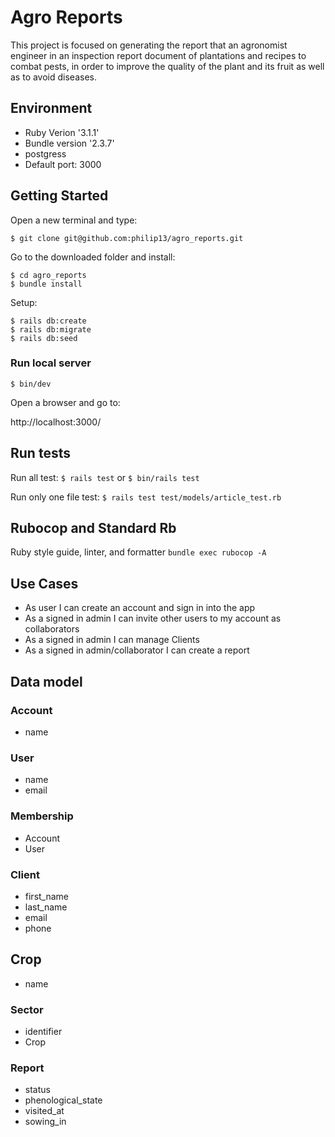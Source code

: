 # Agro Reports

This project is focused on generating the report that an agronomist engineer in
an inspection report document of plantations and recipes to combat pests, in
order to improve the quality of the plant and its fruit as well as to avoid
diseases.

## Environment
- Ruby Verion '3.1.1'
- Bundle version '2.3.7'
- postgress
- Default port: 3000

## Getting Started
Open a new terminal and type:

`$ git clone git@github.com:philip13/agro_reports.git`

Go to the downloaded folder and install:

```
$ cd agro_reports
$ bundle install
```

Setup:

```
$ rails db:create
$ rails db:migrate
$ rails db:seed
```

### Run local server
`$ bin/dev` 

Open a browser and go to:

http://localhost:3000/

## Run tests
Run all test:
`$ rails test` or `$ bin/rails test`

Run only one file test:
`$ rails test test/models/article_test.rb`

## Rubocop and Standard Rb

Ruby style guide, linter, and formatter
`bundle exec rubocop -A `

## Use Cases

- As user I can create an account and sign in into the app
- As a signed in admin I can invite other users to my account as collaborators
- As a signed in admin I can manage Clients
- As a signed in admin/collaborator I can create a report

## Data model

### Account
- name

### User
- name
- email

### Membership
- Account
- User

### Client
- first_name
- last_name
- email
- phone

## Crop
- name

### Sector
- identifier
- Crop

### Report
- status
- phenological_state
- visited_at
- sowing_in

